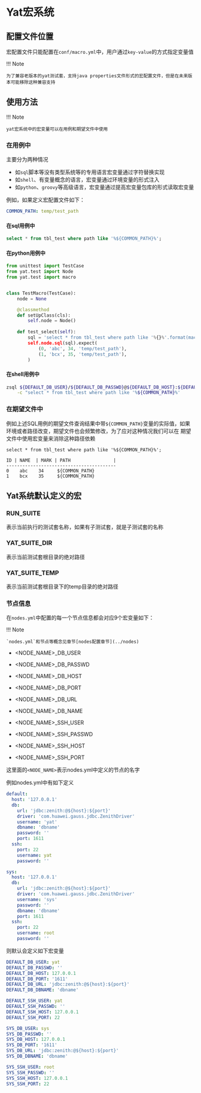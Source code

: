 # Yat宏系统

## 配置文件位置

宏配置文件只能配置在`conf/macro.yml`中，用户通过`key-value`的方式指定变量值

!!! Note

    为了兼容老版本的yat测试套，支持java properties文件形式的宏配置文件，但是在未来版本可能移除这种兼容支持

## 使用方法

!!! Note

    yat宏系统中的宏变量可以在用例和期望文件中使用

### 在用例中

主要分为两种情况

* 如`sql`脚本等没有类型系统等的专用语言宏变量通过字符替换实现
* 如`shell`、有变量概念的语言，宏变量通过环境变量的形式注入
* 如`python`、`groovy`等高级语言，宏变量通过提高宏变量包库的形式读取宏变量

例如，如果定义宏配置文件如下：

```yaml
COMMON_PATH: temp/test_path

```

#### 在sql用例中

```sql
select * from tbl_test where path like '%${COMMON_PATH}%';
```

#### 在python用例中

```python
from unittest import TestCase
from yat.test import Node
from yat.test import macro


class TestMacro(TestCase):
    node = None

    @classmethod
    def setUpClass(cls):
        self.node = Node()
 
    def test_select(self):
        sql = 'select * from tbl_test where path like '%{}%'.format(macro.COMMON_PATH)
        self.node.sql(sql).expect(
            (0, 'abc', 34, 'temp/test_path'),
            (1, 'bcx', 35, 'temp/test_path'),
        )
```

#### 在shell用例中

```bash
zsql ${DEFAULT_DB_USER}/${DEFAULT_DB_PASSWD}@${DEFAULT_DB_HOST}:${DEFAULT_DB_PORT} \
    -c "select * from tbl_test where path like '%${COMMON_PATH}%' 
```

### 在期望文件中

例如上述SQL用例的期望文件查询结果中带`${COMMON_PATH}`变量的实际值，如果环境或者路径改变，期望文件也会频繁修改，为了应对这种情况我们可以在
期望文件中使用宏变量来消除这种路径依赖

```test
select * from tbl_test where path like '%${COMMON_PATH}%';

ID | NAME  | MARK | PATH                |
-----------------------------------------
0    abc    34     ${COMMON_PATH}
1    bcx    35     ${COMMON_PATH}

```

## Yat系统默认定义的宏

### RUN_SUITE

表示当前执行的测试套名称，如果有子测试套，就是子测试套的名称

### YAT_SUITE_DIR

表示当前测试套根目录的绝对路径

### YAT_SUITE_TEMP

表示当前测试套根目录下的temp目录的绝对路径

### 节点信息

在`nodes.yml`中配置的每一个节点信息都会对应9个宏变量如下：

!!! Note

    `nodes.yml`和节点等概念见章节[nodes配置章节](../nodes)

- <NODE_NAME\>_DB_USER
- <NODE_NAME\>_DB_PASSWD
- <NODE_NAME\>_DB_HOST
- <NODE_NAME\>_DB_PORT
- <NODE_NAME\>_DB_URL
- <NODE_NAME\>_DB_NAME

- <NODE_NAME\>_SSH_USER
- <NODE_NAME\>_SSH_PASSWD
- <NODE_NAME\>_SSH_HOST
- <NODE_NAME\>_SSH_PORT

这里面的`<NODE_NAME>`表示nodes.yml中定义的节点的名字

例如nodes.yml中有如下定义

```yaml
default:
  host: '127.0.0.1'
  db:
    url: 'jdbc:zenith:@${host}:${port}'
    driver: 'com.huawei.gauss.jdbc.ZenithDriver'
    username: 'yat'
    dbname: 'dbname'
    password: ''
    port: 1611
  ssh:
    port: 22
    username: yat
    password: ''

sys:
  host: '127.0.0.1'
  db:
    url: 'jdbc:zenith:@${host}:${port}'
    driver: 'com.huawei.gauss.jdbc.ZenithDriver'
    username: 'sys'
    password: ''
    dbname: 'dbname'
    port: 1611
  ssh:
    port: 22
    username: root
    password: ''
```

则默认会定义如下宏变量

```yaml
DEFAULT_DB_USER: yat
DEFAULT_DB_PASSWD: ''
DEFAULT_DB_HOST: 127.0.0.1
DEFAULT_DB_PORT: '1611'
DEFAULT_DB_URL: 'jdbc:zenith:@${host}:${port}'
DEFAULT_DB_DBNAME: 'dbname'

DEFAULT_SSH_USER: yat
DEFAULT_SSH_PASSWD: ''
DEFAULT_SSH_HOST: 127.0.0.1
DEFAULT_SSH_PORT: 22

SYS_DB_USER: sys
SYS_DB_PASSWD: ''
SYS_DB_HOST: 127.0.0.1
SYS_DB_PORT: '1611'
SYS_DB_URL: 'jdbc:zenith:@${host}:${port}'
SYS_DB_DBNAME: 'dbname'

SYS_SSH_USER: root
SYS_SSH_PASSWD: ''
SYS_SSH_HOST: 127.0.0.1
SYS_SSH_PORT: 22
```